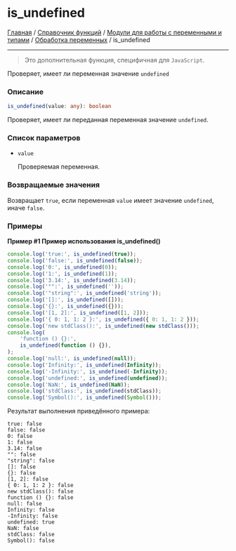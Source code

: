 # is_undefined

[Главная](../../../../../README.md) / [Справочник функций](../../../../funcref.md) /
[Модули для работы с переменными и типами](../../../vartype.md) /
[Обработка переменных](../../var.md) / is_undefined

---

> Это дополнительная функция, специфичная для `JavaScript`.

Проверяет, имеет ли переменная значение `undefined`

### Описание

```ts
is_undefined(value: any): boolean
```

Проверяет, имеет ли переданная переменная значение `undefined`.

### Список параметров

-   `value`

    Проверяемая переменная.

### Возвращаемые значения

Возвращает `true`, если переменная `value` имеет значение `undefined`, иначе `false`.

### Примеры

**Пример #1 Пример использования is_undefined()**

```js
console.log('true:', is_undefined(true));
console.log('false:', is_undefined(false));
console.log('0:', is_undefined(0));
console.log('1:', is_undefined(1));
console.log('3.14:', is_undefined(3.14));
console.log('"":', is_undefined(''));
console.log('"string":', is_undefined('string'));
console.log('[]:', is_undefined([]));
console.log('{}:', is_undefined({}));
console.log('[1, 2]:', is_undefined([1, 2]));
console.log('{ 0: 1, 1: 2 }:', is_undefined({ 0: 1, 1: 2 }));
console.log('new stdClass():', is_undefined(new stdClass()));
console.log(
    'function () {}:',
    is_undefined(function () {}),
);
console.log('null:', is_undefined(null));
console.log('Infinity:', is_undefined(Infinity));
console.log('-Infinity:', is_undefined(-Infinity));
console.log('undefined:', is_undefined(undefined));
console.log('NaN:', is_undefined(NaN));
console.log('stdClass:', is_undefined(stdClass));
console.log('Symbol():', is_undefined(Symbol()));
```

Результат выполнения приведённого примера:

    true: false
    false: false
    0: false
    1: false
    3.14: false
    "": false
    "string": false
    []: false
    {}: false
    [1, 2]: false
    { 0: 1, 1: 2 }: false
    new stdClass(): false
    function () {}: false
    null: false
    Infinity: false
    -Infinity: false
    undefined: true
    NaN: false
    stdClass: false
    Symbol(): false
